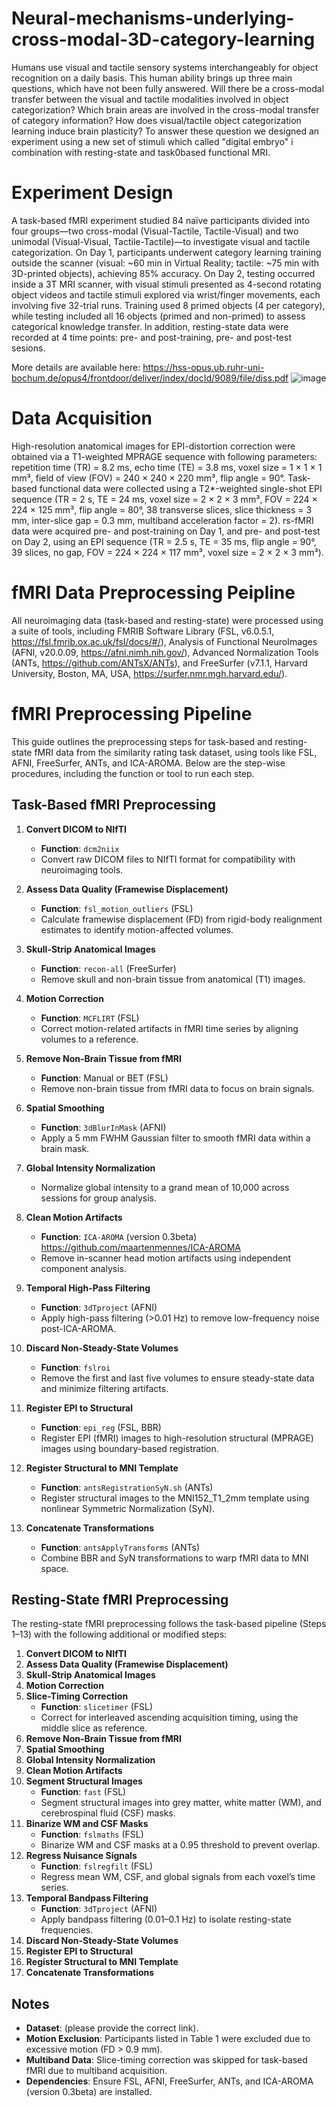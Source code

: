 # Neural-mechanisms-underlying-cross-modal-3D-category-learning
Humans use visual and tactile sensory systems interchangeably for object recognition on a daily basis. This human ability brings up three main questions, which have not been fully answered. Will there be a cross-modal transfer between the visual and tactile modalities involved in object categorization? Which brain areas are involved in the cross-modal transfer of category information? How does visual/tactile object categorization learning induce brain plasticity? To answer these question we designed an experiment using a new set of stimuli which called "digital embryo" i combination with resting-state and task0based functional MRI. 

# Experiment Design
A task-based fMRI experiment studied 84 naïve participants divided into four groups—two cross-modal (Visual-Tactile, Tactile-Visual) and two unimodal (Visual-Visual, Tactile-Tactile)—to investigate visual and tactile categorization. On Day 1, participants underwent category learning training outside the scanner (visual: ~60 min in Virtual Reality; tactile: ~75 min with 3D-printed objects), achieving 85% accuracy. On Day 2, testing occurred inside a 3T MRI scanner, with visual stimuli presented as 4-second rotating object videos and tactile stimuli explored via wrist/finger movements, each involving five 32-trial runs. Training used 8 primed objects (4 per category), while testing included all 16 objects (primed and non-primed) to assess categorical knowledge transfer. In addition, resting-state data were recorded at 4 time points: pre- and post-training, pre- and post-test sesions.

More details are available here: https://hss-opus.ub.ruhr-uni-bochum.de/opus4/frontdoor/deliver/index/docId/9089/file/diss.pdf 
![image](https://github.com/user-attachments/assets/87e7adf3-8ded-466e-a3d0-4b3740604e77)


# Data Acquisition
High-resolution anatomical images for EPI-distortion correction were obtained via a T1-weighted MPRAGE sequence with following parameters: repetition time (TR) = 8.2 ms, echo time (TE) = 3.8 ms, voxel size = 1 × 1 × 1 mm³, field of view (FOV) = 240 × 240 × 220 mm³, flip angle = 90°. Task-based functional data were collected using a T2*-weighted single-shot EPI sequence (TR = 2 s, TE = 24 ms, voxel size = 2 × 2 × 3 mm³, FOV = 224 × 224 × 125 mm³, flip angle = 80°, 38 transverse slices, slice thickness = 3 mm, inter-slice gap = 0.3 mm, multiband acceleration factor = 2). rs-fMRI data were acquired pre- and post-training on Day 1, and pre- and post-test on Day 2, using an EPI sequence (TR = 2.5 s, TE = 35 ms, flip angle = 90°, 39 slices, no gap, FOV = 224 × 224 × 117 mm³, voxel size = 2 × 2 × 3 mm³). 

# fMRI Data Preprocessing Peipline
 All  neuroimaging data (task-based and resting-state) were processed using a suite of tools, including FMRIB Software Library (FSL, v6.0.5.1, https://fsl.fmrib.ox.ac.uk/fsl/docs/#/), Analysis of Functional NeuroImages (AFNI, v20.0.09, https://afni.nimh.nih.gov/), Advanced Normalization Tools (ANTs, https://github.com/ANTsX/ANTs), and FreeSurfer (v7.1.1, Harvard University, Boston, MA, USA, https://surfer.nmr.mgh.harvard.edu/). 

# fMRI Preprocessing Pipeline

This guide outlines the preprocessing steps for task-based and resting-state fMRI data from the similarity rating task dataset, using tools like FSL, AFNI, FreeSurfer, ANTs, and ICA-AROMA. Below are the step-wise procedures, including the function or tool to run each step.

## Task-Based fMRI Preprocessing

1. **Convert DICOM to NIfTI**
   - **Function**: `dcm2niix`
   - Convert raw DICOM files to NIfTI format for compatibility with neuroimaging tools.
2. **Assess Data Quality (Framewise Displacement)**
   - **Function**: `fsl_motion_outliers` (FSL)
   - Calculate framewise displacement (FD) from rigid-body realignment estimates to identify motion-affected volumes.
3. **Skull-Strip Anatomical Images**
   - **Function**: `recon-all` (FreeSurfer)
   - Remove skull and non-brain tissue from anatomical (T1) images.
4. **Motion Correction**
   - **Function**: `MCFLIRT` (FSL)
   - Correct motion-related artifacts in fMRI time series by aligning volumes to a reference.
5. **Remove Non-Brain Tissue from fMRI**
   - **Function**: Manual or BET (FSL)
   - Remove non-brain tissue from fMRI data to focus on brain signals.
6. **Spatial Smoothing**
   - **Function**: `3dBlurInMask` (AFNI)
   - Apply a 5 mm FWHM Gaussian filter to smooth fMRI data within a brain mask.
7. **Global Intensity Normalization**
   - Normalize global intensity to a grand mean of 10,000 across sessions for group analysis.
8. **Clean Motion Artifacts**
   - **Function**: `ICA-AROMA` (version 0.3beta) https://github.com/maartenmennes/ICA-AROMA
   - Remove in-scanner head motion artifacts using independent component analysis.
9. **Temporal High-Pass Filtering**
   - **Function**: `3dTproject` (AFNI)
   - Apply high-pass filtering (>0.01 Hz) to remove low-frequency noise post-ICA-AROMA.

10. **Discard Non-Steady-State Volumes**
    - **Function**:  `fslroi`
    - Remove the first and last five volumes to ensure steady-state data and minimize filtering artifacts.
11. **Register EPI to Structural**
    - **Function**: `epi_reg` (FSL, BBR)
    - Register EPI (fMRI) images to high-resolution structural (MPRAGE) images using boundary-based registration.
12. **Register Structural to MNI Template**
    - **Function**: `antsRegistrationSyN.sh` (ANTs)
    - Register structural images to the MNI152_T1_2mm template using nonlinear Symmetric Normalization (SyN).
13. **Concatenate Transformations**
    - **Function**: `antsApplyTransforms` (ANTs)
    - Combine BBR and SyN transformations to warp fMRI data to MNI space.

## Resting-State fMRI Preprocessing
The resting-state fMRI preprocessing follows the task-based pipeline (Steps 1–13) with the following additional or modified steps:

1. **Convert DICOM to NIfTI**
2. **Assess Data Quality (Framewise Displacement)**
3. **Skull-Strip Anatomical Images**
4. **Motion Correction**
5. **Slice-Timing Correction**
   - **Function**: `slicetimer` (FSL)
   - Correct for interleaved ascending acquisition timing, using the middle slice as reference.
6. **Remove Non-Brain Tissue from fMRI**
7. **Spatial Smoothing**
8. **Global Intensity Normalization**
9. **Clean Motion Artifacts**
10. **Segment Structural Images**
    - **Function**: `fast` (FSL)
    - Segment structural images into grey matter, white matter (WM), and cerebrospinal fluid (CSF) masks.
11. **Binarize WM and CSF Masks**
    - **Function**: `fslmaths` (FSL)
    - Binarize WM and CSF masks at a 0.95 threshold to prevent overlap.
12. **Regress Nuisance Signals**
    - **Function**: `fslregfilt` (FSL)
    - Regress mean WM, CSF, and global signals from each voxel’s time series.
13. **Temporal Bandpass Filtering**
    - **Function**: `3dTproject` (AFNI)
    - Apply bandpass filtering (0.01–0.1 Hz) to isolate resting-state frequencies.
14. **Discard Non-Steady-State Volumes**
15. **Register EPI to Structural**
16. **Register Structural to MNI Template**
17. **Concatenate Transformations**

## Notes
- **Dataset**: (please provide the correct link).
- **Motion Exclusion**: Participants listed in Table 1 were excluded due to excessive motion (FD > 0.9 mm).
- **Multiband Data**: Slice-timing correction was skipped for task-based fMRI due to multiband acquisition.
- **Dependencies**: Ensure FSL, AFNI, FreeSurfer, ANTs, and ICA-AROMA (version 0.3beta) are installed.

